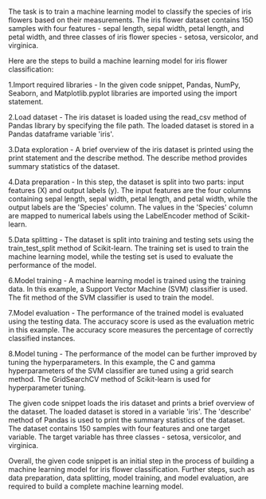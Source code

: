 The task is to train a machine learning model to classify the species of iris flowers based on their measurements. The iris flower dataset contains 150 samples with four features - sepal length, sepal width, petal length, and petal width, and three classes of iris flower species - setosa, versicolor, and virginica.

Here are the steps to build a machine learning model for iris flower classification:

1.Import required libraries - In the given code snippet, Pandas, NumPy, Seaborn, and Matplotlib.pyplot libraries are imported using the import statement.

2.Load dataset - The iris dataset is loaded using the read_csv method of Pandas library by specifying the file path. The loaded dataset is stored in a Pandas dataframe variable 'iris'.

3.Data exploration - A brief overview of the iris dataset is printed using the print statement and the describe method. The describe method provides summary statistics of the dataset.

4.Data preparation - In this step, the dataset is split into two parts: input features (X) and output labels (y). The input features are the four columns containing sepal length, sepal width, petal length, and petal width, while the output labels are the 'Species' column. The values in the 'Species' column are mapped to numerical labels using the LabelEncoder method of Scikit-learn.

5.Data splitting - The dataset is split into training and testing sets using the train_test_split method of Scikit-learn. The training set is used to train the machine learning model, while the testing set is used to evaluate the performance of the model.

6.Model training - A machine learning model is trained using the training data. In this example, a Support Vector Machine (SVM) classifier is used. The fit method of the SVM classifier is used to train the model.

7.Model evaluation - The performance of the trained model is evaluated using the testing data. The accuracy score is used as the evaluation metric in this example. The accuracy score measures the percentage of correctly classified instances.

8.Model tuning - The performance of the model can be further improved by tuning the hyperparameters. In this example, the C and gamma hyperparameters of the SVM classifier are tuned using a grid search method. The GridSearchCV method of Scikit-learn is used for hyperparameter tuning.

The given code snippet loads the iris dataset and prints a brief overview of the dataset. The loaded dataset is stored in a variable 'iris'. The 'describe' method of Pandas is used to print the summary statistics of the dataset. The dataset contains 150 samples with four features and one target variable. The target variable has three classes - setosa, versicolor, and virginica.

Overall, the given code snippet is an initial step in the process of building a machine learning model for iris flower classification. Further steps, such as data preparation, data splitting, model training, and model evaluation, are required to build a complete machine learning model.
